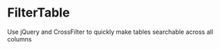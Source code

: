 FilterTable
===========

Use jQuery and CrossFilter to quickly make tables searchable across all columns
